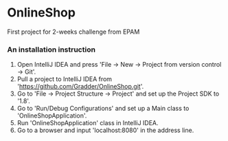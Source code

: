 # OnlineShop
First project for 2-weeks challenge from EPAM


### An installation instruction

1. Open IntelliJ IDEA and press 'File -> New -> Project from version control -> Git'.
2. Pull a project to IntelliJ IDEA from 'https://github.com/Gradder/OnlineShop.git'.
3. Go to 'File -> Project Structure -> Project' and set up the Project SDK to '1.8'.
4. Go to 'Run/Debug Configurations' and set up a Main class to 'OnlineShopApplication'.
5. Run 'OnlineShopApplication' class in IntelliJ IDEA.
6. Go to a browser and input 'localhost:8080' in the address line.
